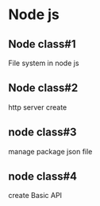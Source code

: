 # Node js
## Node class#1 
File  system in node js
## Node class#2
http server create
## node class#3
manage package json file
## node class#4
create Basic API 


